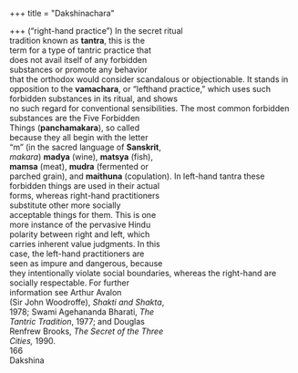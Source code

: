 +++
title = "Dakshinachara"

+++
(“right-hand practice”) In the secret ritual  
tradition known as **tantra**, this is the  
term for a type of tantric practice that  
does not avail itself of any forbidden  
substances or promote any behavior  
that the orthodox would consider scandalous or objectionable. It stands in  
opposition to the **vamachara**, or “lefthand practice,” which uses such forbidden substances in its ritual, and shows  
no such regard for conventional sensibilities. The most common forbidden  
substances are the Five Forbidden  
Things (**panchamakara**), so called  
because they all begin with the letter  
“m” (in the sacred language of **Sanskrit**,  
*makara*) **madya** (wine), **matsya** (fish),  
**mamsa** (meat), **mudra** (fermented or  
parched grain), and **maithuna** (copulation). In left-hand tantra these forbidden things are used in their actual  
forms, whereas right-hand practitioners  
substitute other more socially  
acceptable things for them. This is one  
more instance of the pervasive Hindu  
polarity between right and left, which  
carries inherent value judgments. In this  
case, the left-hand practitioners are  
seen as impure and dangerous, because  
they intentionally violate social boundaries, whereas the right-hand are  
socially respectable. For further  
information see Arthur Avalon  
(Sir John Woodroffe), *Shakti and Shakta*,  
1978; Swami Agehananda Bharati, *The*  
*Tantric Tradition*, 1977; and Douglas  
Renfrew Brooks, *The Secret of the Three*  
*Cities,* 1990.  
166  
Dakshina